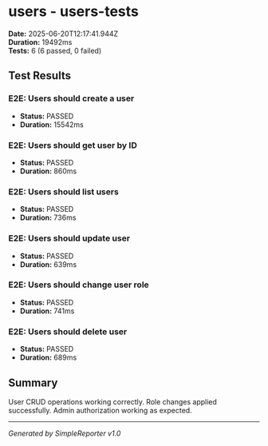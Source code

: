 # users - users-tests

**Date:** 2025-06-20T12:17:41.944Z  
**Duration:** 19492ms  
**Tests:** 6 (6 passed, 0 failed)

## Test Results


### E2E: Users should create a user
- **Status:** PASSED
- **Duration:** 15542ms



### E2E: Users should get user by ID
- **Status:** PASSED
- **Duration:** 860ms



### E2E: Users should list users
- **Status:** PASSED
- **Duration:** 736ms



### E2E: Users should update user
- **Status:** PASSED
- **Duration:** 639ms



### E2E: Users should change user role
- **Status:** PASSED
- **Duration:** 741ms



### E2E: Users should delete user
- **Status:** PASSED
- **Duration:** 689ms



## Summary

User CRUD operations working correctly. Role changes applied successfully. Admin authorization working as expected.

---
*Generated by SimpleReporter v1.0*
